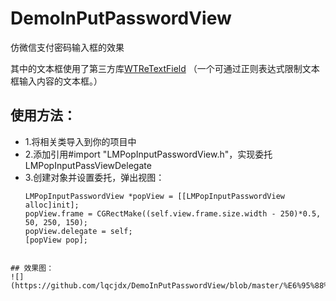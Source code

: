 # DemoInPutPasswordView
仿微信支付密码输入框的效果

其中的文本框使用了第三方库[WTReTextField](https://github.com/pieceofsummer/WTReTextField ) （一个可通过正则表达式限制文本框输入内容的文本框。）

## 使用方法：
- 1.将相关类导入到你的项目中
- 2.添加引用#import "LMPopInputPasswordView.h"，实现委托LMPopInputPassViewDelegate
- 3.创建对象并设置委托，弹出视图：
	```
	LMPopInputPasswordView *popView = [[LMPopInputPasswordView alloc]init];
	popView.frame = CGRectMake((self.view.frame.size.width - 250)*0.5, 50, 250, 150);
	popView.delegate = self;
	[popView pop];
```

## 效果图：
![](https://github.com/lqcjdx/DemoInPutPasswordView/blob/master/%E6%95%88%E6%9E%9C%E5%9B%BE.gif)


